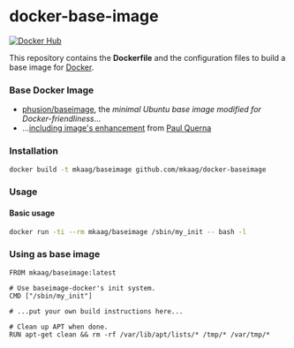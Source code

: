 docker-base-image
=================

[![Docker Hub](https://img.shields.io/badge/docker-mkaag%2Fbaseimage-008bb8.svg)](https://registry.hub.docker.com/u/mkaag/baseimage/)

This repository contains the **Dockerfile** and the configuration files to build a base image for [Docker](https://www.docker.com/).

### Base Docker Image

* [phusion/baseimage](https://github.com/phusion/baseimage-docker), the *minimal Ubuntu base image modified for Docker-friendliness*...
* ...[including image's enhancement](https://github.com/racker/docker-ubuntu-with-updates) from [Paul Querna](https://journal.paul.querna.org/articles/2013/10/15/docker-ubuntu-on-rackspace/)

### Installation

```bash
docker build -t mkaag/baseimage github.com/mkaag/docker-baseimage
```

### Usage

#### Basic usage

```bash
docker run -ti --rm mkaag/baseimage /sbin/my_init -- bash -l
```

### Using as base image
```
FROM mkaag/baseimage:latest

# Use baseimage-docker's init system.
CMD ["/sbin/my_init"]

# ...put your own build instructions here...

# Clean up APT when done.
RUN apt-get clean && rm -rf /var/lib/apt/lists/* /tmp/* /var/tmp/*
```
